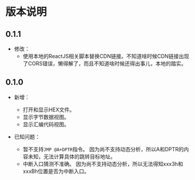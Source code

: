 # 版本说明

## 0.1.1
* 修改：
    * 使用本地的ReactJS相关脚本替换CDN链接。不知道啥时候CDN链接出现了CORS错误，懒得解了，而且不知道啥时候还得出事儿，本地的踏实。

## 0.1.0
* 新增：
    * 打开和显示HEX文件。
    * 显示字节数据视图。
    * 显示汇编代码视图。

* 已知问题：
    * 暂不支持`JMP @A+DPTR`指令。
      因为尚不支持动态分析，所以A和DPTR的内容未知，无法计算具体的跳转目标地址。
    * 中断入口猜测不准确。
      因为尚不支持动态分析，所以无法得知xxx3h和xxxBh位置是否为中断入口。
